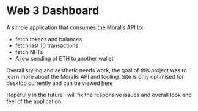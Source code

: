 # Web 3 Dashboard

A simple application that consumes the Moralis API to:

- fetch tokens and balances
- fetch last 10 transactions
- fetch NFTs
- Allow sending of ETH to another wallet

Overall styling and aesthetic needs work, the goal of this project was to learn more about the Moralis API and tooling. Site is only optimised for desktop currently and can be viewed [here](https://web3-dashboard-lac.vercel.app/)

Hopefully in the future I will fix the responsive issues and overall look and feel of the application.
